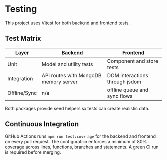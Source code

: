 # Testing

This project uses [Vitest](https://vitest.dev) for both backend and frontend tests.

## Test Matrix

| Layer | Backend | Frontend |
| --- | --- | --- |
| Unit | Model and utility tests | Component and store tests |
| Integration | API routes with MongoDB memory server | DOM interactions through jsdom |
| Offline/Sync | n/a | offline queue and sync flows |

Both packages provide seed helpers so tests can create realistic data.

## Continuous Integration

GitHub Actions runs `npm run test:coverage` for the backend and frontend on every pull request. The configuration enforces a minimum of 80% coverage across lines, functions, branches and statements. A green CI run is required before merging.
